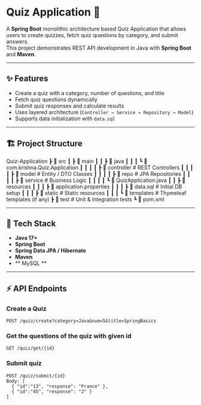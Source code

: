 # Quiz Application 🎯

A **Spring Boot** monolithic architecture based Quiz Application that allows users to create quizzes, fetch quiz questions by category, and submit answers.  
This project demonstrates REST API development in Java with **Spring Boot** and **Maven**.

---

## ✨ Features
- Create a quiz with a category, number of questions, and title
- Fetch quiz questions dynamically
- Submit quiz responses and calculate results
- Uses layered architecture (`Controller → Service → Repository → Model`)
- Supports data initialization with `data.sql`

---

## 🏗️ Project Structure
Quiz-Application
┣ 📂 src
┃ ┣ 📂 main
┃ ┃ ┣ 📂 java
┃ ┃ ┃ ┗ 📂 com.krishna.Quiz.Application
┃ ┃ ┃ ┃ ┣ 📂 controller # REST Controllers
┃ ┃ ┃ ┃ ┣ 📂 model # Entity / DTO Classes
┃ ┃ ┃ ┃ ┣ 📂 repo # JPA Repositories
┃ ┃ ┃ ┃ ┣ 📂 service # Business Logic
┃ ┃ ┃ ┃ ┗ 📜 QuizApplication.java
┃ ┃ ┣ 📂 resources
┃ ┃ ┃ ┣ 📜 application.properties
┃ ┃ ┃ ┣ 📜 data.sql # Initial DB setup
┃ ┃ ┃ ┣ 📂 static # Static resources
┃ ┃ ┃ ┗ 📂 templates # Thymeleaf templates (if any)
┣ 📂 test # Unit & Integration tests
┗ 📜 pom.xml


---

## 🚀 Tech Stack
- **Java 17+**
- **Spring Boot**
- **Spring Data JPA / Hibernate**
- **Maven**
- ** MySQL **

---

## ⚡ API Endpoints

### Create a Quiz
```http
POST /quiz/create?category=Java&num=5&title=SpringBasics
```
### Get the questions of the quiz with given id
```http
GET /quiz/get/{id}
```
### Submit quiz
```http
POST /quiz/submit/{id}
Body: [
  { "id":"13", "response": "France" },
  { "id":"45", "response": "2" }
]
```
